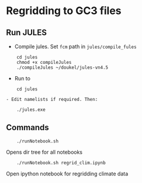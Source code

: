 # Regridding to GC3 files

## Run JULES

- Compile jules. Set `fcm` path in `jules/compile_fules`   


```
    cd jules
    chmod +x compileJules
    ./compileJules ~/doukel/jules-vn4.5
```

- Run to

```
    cd jules
```
    - Edit namelists if required. Then:

```
    ./jules.exe
```

## Commands

```	
	./runNotebook.sh
```

Opens dir tree for all notebooks
```
	./runNotebook.sh regrid_clim.ipynb
```	

Open ipython notebook for regridding climate data


